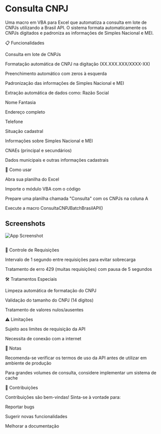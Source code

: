 
# Consulta CNPJ

Uma macro em VBA para Excel que automatiza a consulta em lote de CNPJs utilizando a Brasil API. O sistema formata automaticamente os CNPJs digitados e padroniza as informações de Simples Nacional e MEI.

📋 Funcionalidades

Consulta em lote de CNPJs

Formatação automática de CNPJ na digitação (XX.XXX.XXX/XXXX-XX)

Preenchimento automático com zeros à esquerda

Padronização das informações de Simples Nacional e MEI

Extração automática de dados como:
Razão Social

Nome Fantasia

Endereço completo

Telefone

Situação cadastral

Informações sobre Simples Nacional e MEI

CNAEs (principal e secundários)

Dados municipais e outras informações cadastrais


🚀 Como usar

Abra sua planilha do Excel

Importe o módulo VBA com o código

Prepare uma planilha chamada "Consulta" com os CNPJs na coluna A

Execute a macro ConsultaCNPJBatchBrasilAPI()

## Screenshots

![App Screenshot](https://i.imgur.com/wxK1PpZ.png)


## 

🚦 Controle de Requisições

Intervalo de 1 segundo entre requisições para evitar sobrecarga

Tratamento de erro 429 (muitas requisições) com pausa de 5 segundos



🛠️ Tratamentos Especiais

Limpeza automática de formatação do CNPJ

Validação do tamanho do CNPJ (14 dígitos)

Tratamento de valores nulos/ausentes


⚠️ Limitações

Sujeito aos limites de requisição da API

Necessita de conexão com a internet

📝 Notas

Recomenda-se verificar os termos de uso da API antes de utilizar em ambiente de produção

Para grandes volumes de consulta, considere implementar um sistema de cache

🤝 Contribuições

Contribuições são bem-vindas! Sinta-se à vontade para:

Reportar bugs

Sugerir novas funcionalidades

Melhorar a documentação
